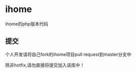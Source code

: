 ihome
=====
ihome的php版本代码

提交
----
个人开发请将自己fork的ihome项目pull request到master分支中

除非hotfix,请勿直接将提交加入该库中！






